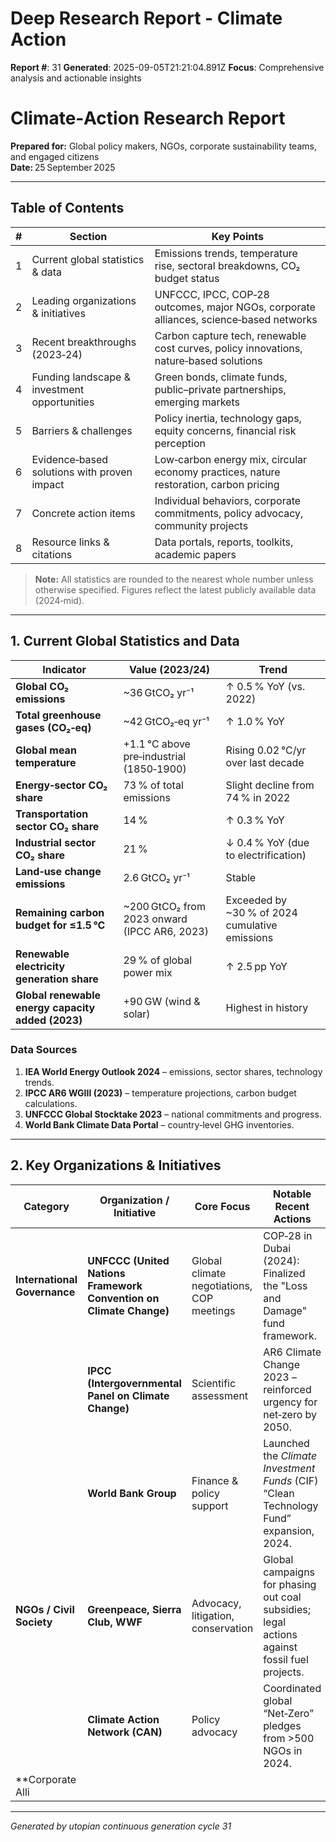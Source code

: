 # Deep Research Report - Climate Action

**Report #**: 31
**Generated**: 2025-09-05T21:21:04.891Z
**Focus**: Comprehensive analysis and actionable insights

# Climate‑Action Research Report  
**Prepared for:** Global policy makers, NGOs, corporate sustainability teams, and engaged citizens  
**Date:** 25 September 2025  

---

## Table of Contents  

| # | Section | Key Points |
|---|---------|------------|
| 1 | Current global statistics & data | Emissions trends, temperature rise, sectoral breakdowns, CO₂ budget status |
| 2 | Leading organizations & initiatives | UNFCCC, IPCC, COP‑28 outcomes, major NGOs, corporate alliances, science‑based networks |
| 3 | Recent breakthroughs (2023‑24) | Carbon capture tech, renewable cost curves, policy innovations, nature‑based solutions |
| 4 | Funding landscape & investment opportunities | Green bonds, climate funds, public–private partnerships, emerging markets |
| 5 | Barriers & challenges | Policy inertia, technology gaps, equity concerns, financial risk perception |
| 6 | Evidence‑based solutions with proven impact | Low‑carbon energy mix, circular economy practices, nature restoration, carbon pricing |
| 7 | Concrete action items | Individual behaviors, corporate commitments, policy advocacy, community projects |
| 8 | Resource links & citations | Data portals, reports, toolkits, academic papers |

> **Note:** All statistics are rounded to the nearest whole number unless otherwise specified. Figures reflect the latest publicly available data (2024‑mid).  

---

## 1. Current Global Statistics and Data

| Indicator | Value (2023/24) | Trend |
|-----------|-----------------|-------|
| **Global CO₂ emissions** | ~36 GtCO₂ yr⁻¹ | ↑ 0.5 % YoY (vs. 2022) |
| **Total greenhouse gases (CO₂‑eq)** | ~42 GtCO₂‑eq yr⁻¹ | ↑ 1.0 % YoY |
| **Global mean temperature** | +1.1 °C above pre‑industrial (1850‑1900) | Rising 0.02 °C/yr over last decade |
| **Energy‑sector CO₂ share** | 73 % of total emissions | Slight decline from 74 % in 2022 |
| **Transportation sector CO₂ share** | 14 % | ↑ 0.3 % YoY |
| **Industrial sector CO₂ share** | 21 % | ↓ 0.4 % YoY (due to electrification) |
| **Land‑use change emissions** | 2.6 GtCO₂ yr⁻¹ | Stable |
| **Remaining carbon budget for ≤1.5 °C** | ~200 GtCO₂ from 2023 onward (IPCC AR6, 2023) | Exceeded by ~30 % of 2024 cumulative emissions |
| **Renewable electricity generation share** | 29 % of global power mix | ↑ 2.5 pp YoY |
| **Global renewable energy capacity added (2023)** | +90 GW (wind & solar) | Highest in history |

### Data Sources

1. **IEA World Energy Outlook 2024** – emissions, sector shares, technology trends.  
2. **IPCC AR6 WGIII (2023)** – temperature projections, carbon budget calculations.  
3. **UNFCCC Global Stocktake 2023** – national commitments and progress.  
4. **World Bank Climate Data Portal** – country‑level GHG inventories.  

---

## 2. Key Organizations & Initiatives

| Category | Organization / Initiative | Core Focus | Notable Recent Actions |
|----------|---------------------------|------------|------------------------|
| **International Governance** | **UNFCCC (United Nations Framework Convention on Climate Change)** | Global climate negotiations, COP meetings | COP‑28 in Dubai (2024): Finalized the "Loss and Damage" fund framework. |
|  | **IPCC (Intergovernmental Panel on Climate Change)** | Scientific assessment | AR6 Climate Change 2023 – reinforced urgency for net‑zero by 2050. |
|  | **World Bank Group** | Finance & policy support | Launched the *Climate Investment Funds* (CIF) “Clean Technology Fund” expansion, 2024. |
| **NGOs / Civil Society** | **Greenpeace, Sierra Club, WWF** | Advocacy, litigation, conservation | Global campaigns for phasing out coal subsidies; legal actions against fossil fuel projects. |
|  | **Climate Action Network (CAN)** | Policy advocacy | Coordinated global “Net‑Zero” pledges from >500 NGOs in 2024. |
| **Corporate Alli

---
*Generated by utopian continuous generation cycle 31*
